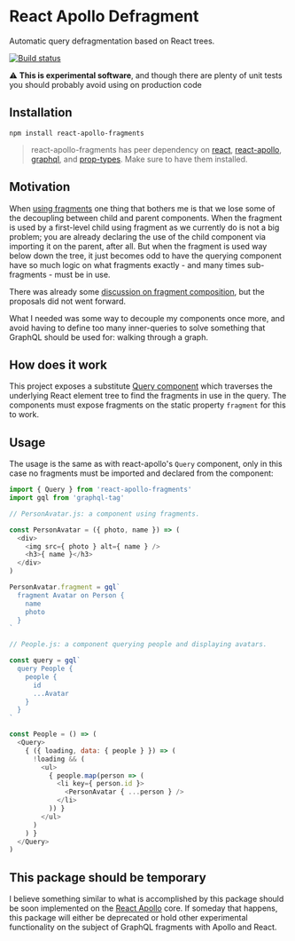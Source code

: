 # React Apollo Defragment

Automatic query defragmentation based on React trees.

[![Build status](https://travis-ci.org/lucasconstantino/react-apollo-fragments.svg?branch=master)](https://travis-ci.org/lucasconstantino/react-apollo-fragments)

:warning: **This is experimental software**, and though there are plenty of unit tests you should probably avoid using on production code

## Installation

```
npm install react-apollo-fragments
```

> react-apollo-fragments has peer dependency on [react](https://github.com/facebook/react), [react-apollo](https://github.com/apollographql/react-apollo), [graphql](https://github.com/graphql/graphql-js), and [prop-types](https://github.com/facebook/prop-types). Make sure to have them installed.

## Motivation

When [using fragments](https://www.apollographql.com/docs/react/features/fragments.html) one thing that bothers me is that we lose some of the decoupling between child and parent components. When the fragment is used by a first-level child using fragment as we currently do is not a big problem; you are already declaring the use of the child component via importing it on the parent, after all. But when the fragment is used way below down the tree, it just becomes odd to have the querying component have so much logic on what fragments exactly - and many times sub-fragments - must be in use.

There was already some [discussion on fragment composition](https://github.com/apollographql/react-apollo/issues/140), but the proposals did not went forward.

What I needed was some way to decouple my components once more, and avoid having to define too many inner-queries to solve something that GraphQL should be used for: walking through a graph.

## How does it work

This project exposes a substitute [Query component](https://github.com/apollographql/react-apollo/releases/tag/v2.1.0-beta.0) which traverses the underlying React element tree to find the fragments in use in the query. The components must expose fragments on the static property `fragment` for this to work.

## Usage

The usage is the same as with react-apollo's `Query` component, only in this case no fragments must be imported and declared from the component:

```js
import { Query } from 'react-apollo-fragments'
import gql from 'graphql-tag'

// PersonAvatar.js: a component using fragments.

const PersonAvatar = ({ photo, name }) => (
  <div>
    <img src={ photo } alt={ name } />
    <h3>{ name }</h3>
  </div>
)

PersonAvatar.fragment = gql`
  fragment Avatar on Person {
    name
    photo
  }
`

// People.js: a component querying people and displaying avatars.

const query = gql`
  query People {
    people {
      id
      ...Avatar
    }
  }
`

const People = () => (
  <Query>
    { ({ loading, data: { people } }) => (
      !loading && (
        <ul>
          { people.map(person => (
            <li key={ person.id }>
              <PersonAvatar { ...person } />
            </li>
          )) }
        </ul>
      )
    ) }
  </Query>
)
```

## This package should be temporary

I believe something similar to what is accomplished by this package should be soon implemented on the [React Apollo](https://github.com/apollographql/react-apollo) core. If someday that happens, this package will either be deprecated or hold other experimental functionality on the subject of GraphQL fragments with Apollo and React.
